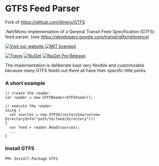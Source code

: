 GTFS Feed Parser
================

Fork of https://github.com/itinero/GTFS

.Net/Mono implementation of a General Transit Feed Specification (GTFS) feed parser. (see https://developers.google.com/transit/gtfs/reference)

[![Visit our website](https://img.shields.io/badge/website-itinero.tech-020031.svg) ](http://www.itinero.tech/)
[![MIT licensed](https://img.shields.io/badge/license-GPLv2-blue.svg)](https://github.com/itinero/GTFS/blob/develop/LICENSE)

[![Travis](https://img.shields.io/travis/syncromatics/GTFS.svg)](https://travis-ci.org/syncromatics/GTFS.DelDOT)
[![NuGet](https://img.shields.io/nuget/v/GTFS.svg)](https://www.nuget.org/packages/Syncromatics.Clients.DelDOT.Api/)
[![NuGet Pre Release](https://img.shields.io/nuget/vpre/GTFS.svg)](https://www.nuget.org/packages/GTFS/)


The implementation is deliberate kept very flexible and customizable because many GTFS feeds out there all have their specific little perks.

### A short example
```
// create the reader.
var reader = new GTFSReader<GTFSFeed>();

// execute the reader.
using (
  var sources = new GTFSDirectorySource(new DirectoryInfo("path/to/feed/directory")))
{
  var feed = reader.Read(sources);
  ...
}
```

### Install GTFS

    PM> Install-Package GTFS
